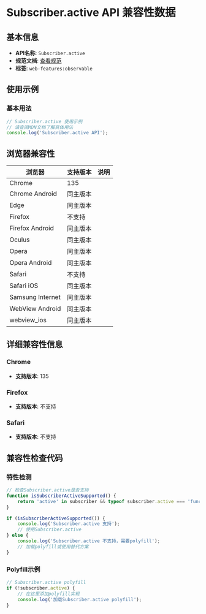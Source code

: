 # Subscriber.active API 兼容性数据

## 基本信息

- **API名称**: `Subscriber.active`
- **规范文档**: [查看规范](https://wicg.github.io/observable/#dom-subscriber-active)
- **标签**: `web-features:observable`

## 使用示例

### 基本用法

```javascript
// Subscriber.active 使用示例
// 请查阅MDN文档了解具体用法
console.log('Subscriber.active API');
```

## 浏览器兼容性

| 浏览器 | 支持版本 | 说明 |
|--------|----------|------|
| Chrome | 135 |  |
| Chrome Android | 同主版本 |  |
| Edge | 同主版本 |  |
| Firefox | 不支持 |  |
| Firefox Android | 同主版本 |  |
| Oculus | 同主版本 |  |
| Opera | 同主版本 |  |
| Opera Android | 同主版本 |  |
| Safari | 不支持 |  |
| Safari iOS | 同主版本 |  |
| Samsung Internet | 同主版本 |  |
| WebView Android | 同主版本 |  |
| webview_ios | 同主版本 |  |

## 详细兼容性信息

### Chrome

- **支持版本**: 135

### Firefox

- **支持版本**: 不支持

### Safari

- **支持版本**: 不支持

## 兼容性检查代码

### 特性检测

```javascript
// 检查Subscriber.active是否支持
function isSubscriberActiveSupported() {
    return 'active' in subscriber && typeof subscriber.active === 'function';
}

if (isSubscriberActiveSupported()) {
    console.log('Subscriber.active 支持');
    // 使用Subscriber.active
} else {
    console.log('Subscriber.active 不支持，需要polyfill');
    // 加载polyfill或使用替代方案
}
```

### Polyfill示例

```javascript
// Subscriber.active polyfill
if (!subscriber.active) {
    // 在这里添加polyfill实现
    console.log('加载Subscriber.active polyfill');
}
```

